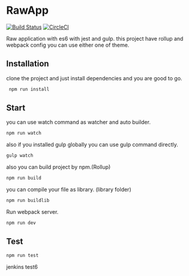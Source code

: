 # RawApp
[![Build Status](https://travis-ci.org/alireza-mh/RawApp.svg?branch=master)](https://travis-ci.org/alireza-mh/RawApp)
[![CircleCI](https://circleci.com/gh/alireza-mh/RawApp.svg?style=svg)](https://circleci.com/gh/alireza-mh/RawApp)

Raw application with es6 with jest and gulp.
this project have rollup and webpack config you can use either one of theme.
## Installation
clone the project and just install dependencies and you are good to go.
```sh
 npm run install
```
## Start
you can use watch command as watcher and auto builder.
```sh
npm run watch
```
also if you installed gulp globally you can use gulp command directly.
```sh
gulp watch
```
also you can build project by npm.(Rollup)
```sh
npm run build
```
you can compile your file as library. (library folder)
```sh
npm run buildlib
```
Run webpack server.
```sh
npm run dev
```

## Test
```sh
npm run test
```
jenkins test6

